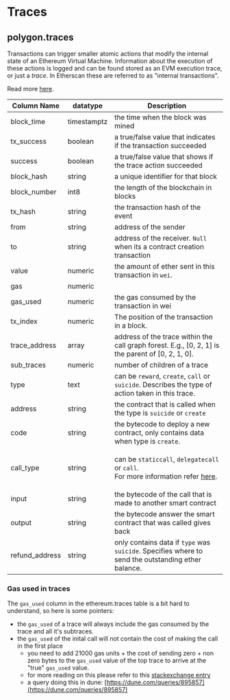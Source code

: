 # Traces

## polygon.traces

Transactions can trigger smaller atomic actions that modify the internal state of an Ethereum Virtual Machine. Information about the execution of these actions is logged and can be found stored as an EVM execution trace, or just a _trace_. In Etherscan these are referred to as "internal transactions".

Read more [here](https://medium.com/chainalysis/ethereum-traces-not-transactions-3f0533d26aa).

| **Column Name** | **datatype** | **Description**                                                                                                                                                                                                                               |
| --------------- | ------------ | --------------------------------------------------------------------------------------------------------------------------------------------------------------------------------------------------------------------------------------------- |
| block\_time     | timestamptz  | the time when the block was mined                                                                                                                                                                                                             |
| tx\_success     | boolean      | a true/false value that indicates if the transaction succeeded                                                                                                                                                                                |
| success         | boolean      | a true/false value that shows if the trace action succeeded                                                                                                                                                                                   |
| block\_hash     | string       | a unique identifier for that block                                                                                                                                                                                                            |
| block\_number   | int8         | the length of the blockchain in blocks                                                                                                                                                                                                        |
| tx\_hash        | string       | the transaction hash of the event                                                                                                                                                                                                             |
| from            | string       | address of the sender                                                                                                                                                                                                                         |
| to              | string       | address of the receiver. `Null` when its a contract creation transaction                                                                                                                                                                      |
| value           | numeric      | the amount of ether sent in this transaction in `wei`.                                                                                                                                                                                        |
| gas             | numeric      |                                                                                                                                                                                                                                               |
| gas\_used       | numeric      | the gas consumed by the transaction in wei                                                                                                                                                                                                    |
| tx\_index       | numeric      | The position of the transaction in a block.                                                                                                                                                                                                   |
| trace\_address  | array        | address of the trace within the call graph forest. E.g., \[0, 2, 1] is the parent of \[0, 2, 1, 0].                                                                                                                                           |
| sub\_traces     | numeric      | number of children of a trace                                                                                                                                                                                                                 |
| type            | text         | can be `reward`, `create`, `call` or `suicide`. Describes the type of action taken in this trace.                                                                                                                                             |
| address         | string       | the contract that is called when the type is `suicide` or `create`                                                                                                                                                                            |
| code            | string       | the bytecode to deploy a new contract, only contains data when type is `create`.                                                                                                                                                              |
| call\_type      | string       | <p>can be <code>staticcall</code>, <code>delegatecall</code> or <code>call</code>.<br>For more information refer <a href="https://medium.com/coinmonks/delegatecall-calling-another-contract-function-in-solidity-b579f804178c">here</a>.</p> |
| input           | string       | the bytecode of the call that is made to another smart contract                                                                                                                                                                               |
| output          | string       | the bytecode answer the smart contract that was called gives back                                                                                                                                                                             |
| refund\_address | string       | only contains data if `type` was `suicide`. Specifies where to send the outstanding ether balance.                                                                                                                                            |

### Gas used in traces

The `gas_used` column in the ethereum.traces table is a bit hard to understand, so here is some pointers:

* the `gas_used` of a trace will always include the gas consumed by the trace and all it's subtraces.
* the `gas_used` of the inital call will not contain the cost of making the call in the first place
  * you need to add 21000 gas units + the cost of sending zero + non zero bytes to the `gas_used` value of the top trace to arrive at the "true" `gas_used` value.
  * for more reading on this please refer to this [stackexchange entry](https://ethereum.stackexchange.com/questions/31443/what-do-the-response-values-of-a-parity-trace-transaction-call-actually-repres)
  * a query doing this in dune: [https://dune.com/queries/895857](https://dune.com/queries/895857)
